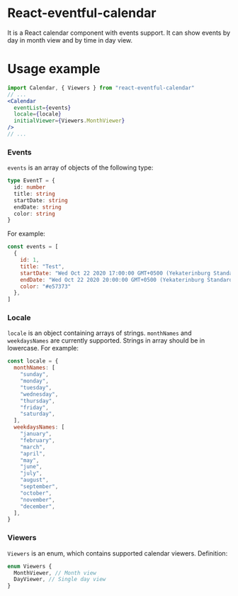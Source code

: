 # React-eventful-calendar

It is a React calendar component with events support. It can show events by day in month view and by time in day view.

# Usage example

```jsx
import Calendar, { Viewers } from "react-eventful-calendar"
// ...
<Calendar
  eventList={events}
  locale={locale}
  initialViewer={Viewers.MonthViewer}
/>
// ...
```

### Events

`events` is an array of objects of the following type:

```typescript
type EventT = {
  id: number
  title: string
  startDate: string
  endDate: string
  color: string
}
```

For example:
```javascript
const events = [
  {
    id: 1,
    title: "Test",
    startDate: "Wed Oct 22 2020 17:00:00 GMT+0500 (Yekaterinburg Standard Time)",
    endDate: "Wed Oct 22 2020 20:00:00 GMT+0500 (Yekaterinburg Standard Time)",
    color: "#e57373"
  },
]
```

### Locale

`locale` is an object containing arrays of strings. `monthNames` and `weekdaysNames` are currently supported. Strings in array should be in lowercase. For example:
```javascript
const locale = {
  monthNames: [
    "sunday",
    "monday",
    "tuesday",
    "wednesday",
    "thursday",
    "friday",
    "saturday",
  ],
  weekdaysNames: [
    "january",
    "february",
    "march",
    "april",
    "may",
    "june",
    "july",
    "august",
    "september",
    "october",
    "november",
    "december",
  ],
}
```

### Viewers

`Viewers` is an enum, which contains supported calendar viewers. Definition:
```typescript
enum Viewers {
  MonthViewer, // Month view
  DayViewer, // Single day view
}
```